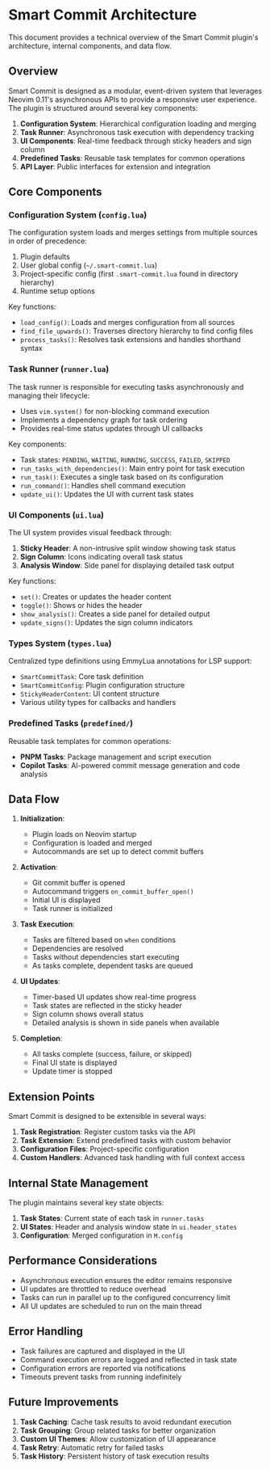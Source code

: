 # Smart Commit Architecture

This document provides a technical overview of the Smart Commit plugin's architecture, internal components, and data flow.

## Overview

Smart Commit is designed as a modular, event-driven system that leverages Neovim 0.11's asynchronous APIs to provide a responsive user experience. The plugin is structured around several key components:

1. **Configuration System**: Hierarchical configuration loading and merging
2. **Task Runner**: Asynchronous task execution with dependency tracking
3. **UI Components**: Real-time feedback through sticky headers and sign column
4. **Predefined Tasks**: Reusable task templates for common operations
5. **API Layer**: Public interfaces for extension and integration

## Core Components

### Configuration System (`config.lua`)

The configuration system loads and merges settings from multiple sources in order of precedence:

1. Plugin defaults
2. User global config (`~/.smart-commit.lua`)
3. Project-specific config (first `.smart-commit.lua` found in directory hierarchy)
4. Runtime setup options

Key functions:
- `load_config()`: Loads and merges configuration from all sources
- `find_file_upwards()`: Traverses directory hierarchy to find config files
- `process_tasks()`: Resolves task extensions and handles shorthand syntax

### Task Runner (`runner.lua`)

The task runner is responsible for executing tasks asynchronously and managing their lifecycle:

- Uses `vim.system()` for non-blocking command execution
- Implements a dependency graph for task ordering
- Provides real-time status updates through UI callbacks

Key components:
- Task states: `PENDING`, `WAITING`, `RUNNING`, `SUCCESS`, `FAILED`, `SKIPPED`
- `run_tasks_with_dependencies()`: Main entry point for task execution
- `run_task()`: Executes a single task based on its configuration
- `run_command()`: Handles shell command execution
- `update_ui()`: Updates the UI with current task states

### UI Components (`ui.lua`)

The UI system provides visual feedback through:

1. **Sticky Header**: A non-intrusive split window showing task status
2. **Sign Column**: Icons indicating overall task status
3. **Analysis Window**: Side panel for displaying detailed task output

Key functions:
- `set()`: Creates or updates the header content
- `toggle()`: Shows or hides the header
- `show_analysis()`: Creates a side panel for detailed output
- `update_signs()`: Updates the sign column indicators

### Types System (`types.lua`)

Centralized type definitions using EmmyLua annotations for LSP support:

- `SmartCommitTask`: Core task definition
- `SmartCommitConfig`: Plugin configuration structure
- `StickyHeaderContent`: UI content structure
- Various utility types for callbacks and handlers

### Predefined Tasks (`predefined/`)

Reusable task templates for common operations:

- **PNPM Tasks**: Package management and script execution
- **Copilot Tasks**: AI-powered commit message generation and code analysis

## Data Flow

1. **Initialization**:
   - Plugin loads on Neovim startup
   - Configuration is loaded and merged
   - Autocommands are set up to detect commit buffers

2. **Activation**:
   - Git commit buffer is opened
   - Autocommand triggers `on_commit_buffer_open()`
   - Initial UI is displayed
   - Task runner is initialized

3. **Task Execution**:
   - Tasks are filtered based on `when` conditions
   - Dependencies are resolved
   - Tasks without dependencies start executing
   - As tasks complete, dependent tasks are queued

4. **UI Updates**:
   - Timer-based UI updates show real-time progress
   - Task states are reflected in the sticky header
   - Sign column shows overall status
   - Detailed analysis is shown in side panels when available

5. **Completion**:
   - All tasks complete (success, failure, or skipped)
   - Final UI state is displayed
   - Update timer is stopped

## Extension Points

Smart Commit is designed to be extensible in several ways:

1. **Task Registration**: Register custom tasks via the API
2. **Task Extension**: Extend predefined tasks with custom behavior
3. **Configuration Files**: Project-specific configuration
4. **Custom Handlers**: Advanced task handling with full context access

## Internal State Management

The plugin maintains several key state objects:

1. **Task States**: Current state of each task in `runner.tasks`
2. **UI States**: Header and analysis window state in `ui.header_states`
3. **Configuration**: Merged configuration in `M.config`

## Performance Considerations

- Asynchronous execution ensures the editor remains responsive
- UI updates are throttled to reduce overhead
- Tasks can run in parallel up to the configured concurrency limit
- All UI updates are scheduled to run on the main thread

## Error Handling

- Task failures are captured and displayed in the UI
- Command execution errors are logged and reflected in task state
- Configuration errors are reported via notifications
- Timeouts prevent tasks from running indefinitely

## Future Improvements

1. **Task Caching**: Cache task results to avoid redundant execution
2. **Task Grouping**: Group related tasks for better organization
3. **Custom UI Themes**: Allow customization of UI appearance
4. **Task Retry**: Automatic retry for failed tasks
5. **Task History**: Persistent history of task execution results
